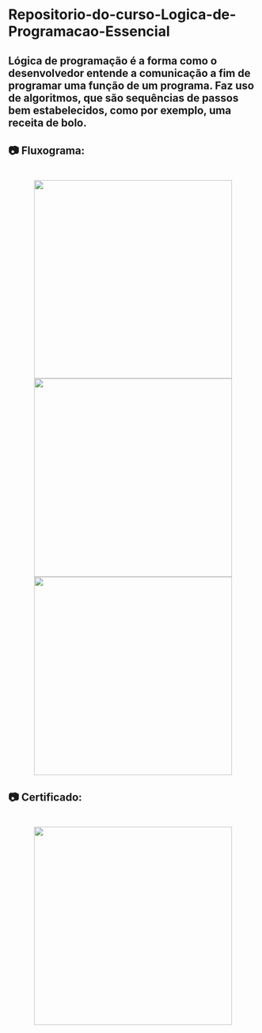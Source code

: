 # Repositorio-do-curso-Logica-de-Programacao-Essencial

## Lógica de programação é a forma como o desenvolvedor entende a comunicação a fim de programar uma função de um programa. Faz uso de algoritmos, que são sequências de passos bem estabelecidos, como por exemplo, uma receita de bolo.



## 📷 Fluxograma:

<h1 align="center">

<img src="https://user-images.githubusercontent.com/53570115/124937018-662e2a00-dfdd-11eb-9a18-3f49daf92e92.png"
    height="400">
<img src="hhttps://user-images.githubusercontent.com/53570115/124937022-66c6c080-dfdd-11eb-8f8a-4eaff6d29ede.png"
    height="400">
<img src="https://user-images.githubusercontent.com/53570115/124937030-675f5700-dfdd-11eb-8c50-7fc5304ad621.png"
    height="400">

</h1>

## 📷 Certificado:

<h1 align="center">

<img src="https://hermes.digitalinnovation.one/certificates/cover/4FF0533E.jpg"
    height="400">

</h1>
